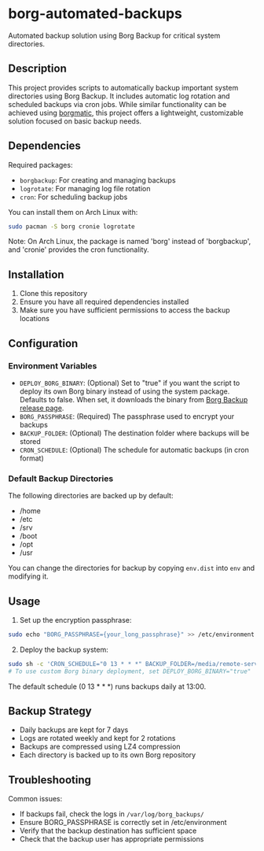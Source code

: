 # borg-automated-backups
Automated backup solution using Borg Backup for critical system directories.

## Description
This project provides scripts to automatically backup important system directories using
Borg Backup. It includes automatic log rotation and scheduled backups via cron jobs. While
similar functionality can be achieved using
[borgmatic](https://github.com/borgmatic-collective/borgmatic), this project offers a
lightweight, customizable solution focused on basic backup needs.

## Dependencies

Required packages:
- `borgbackup`: For creating and managing backups
- `logrotate`: For managing log file rotation
- `cron`: For scheduling backup jobs

You can install them on Arch Linux with:
```bash
sudo pacman -S borg cronie logrotate
```

Note: On Arch Linux, the package is named 'borg' instead of 'borgbackup', and 'cronie'
provides the cron functionality.

## Installation
1. Clone this repository
2. Ensure you have all required dependencies installed
3. Make sure you have sufficient permissions to access the backup locations

## Configuration
### Environment Variables
- `DEPLOY_BORG_BINARY`: (Optional) Set to "true" if you want the script to deploy its own Borg binary instead of using the system package. Defaults to false. When set, it downloads the binary from [Borg Backup release page](https://github.com/borgbackup/borg/releases/tag/1.4.0).
- `BORG_PASSPHRASE`: (Required) The passphrase used to encrypt your backups
- `BACKUP_FOLDER`: (Optional) The destination folder where backups will be stored
- `CRON_SCHEDULE`: (Optional) The schedule for automatic backups (in cron format)

### Default Backup Directories
The following directories are backed up by default:
- /home
- /etc
- /srv
- /boot
- /opt
- /usr

You can change the directories for backup by copying `env.dist` into `env` and modifying it.

## Usage
1. Set up the encryption passphrase:
```bash
sudo echo "BORG_PASSPHRASE={your_long_passphrase}" >> /etc/environment
```

2. Deploy the backup system:
```bash
sudo sh -c 'CRON_SCHEDULE="0 13 * * *" BACKUP_FOLDER=/media/remote-server/backups bash deploy.sh'
# To use custom Borg binary deployment, set DEPLOY_BORG_BINARY="true"
```

The default schedule (0 13 * * *) runs backups daily at 13:00.

## Backup Strategy
- Daily backups are kept for 7 days
- Logs are rotated weekly and kept for 2 rotations
- Backups are compressed using LZ4 compression
- Each directory is backed up to its own Borg repository

## Troubleshooting
Common issues:
- If backups fail, check the logs in `/var/log/borg_backups/`
- Ensure BORG_PASSPHRASE is correctly set in /etc/environment
- Verify that the backup destination has sufficient space
- Check that the backup user has appropriate permissions
